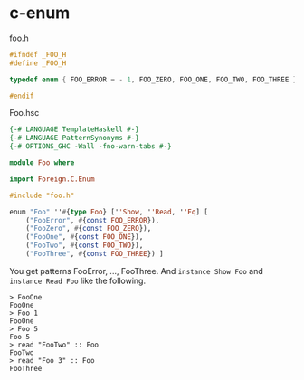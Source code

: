 # c-enum

foo.h

```c
#ifndef _FOO_H
#define _FOO_H

typedef enum { FOO_ERROR = - 1, FOO_ZERO, FOO_ONE, FOO_TWO, FOO_THREE } Foo;

#endif
```

Foo.hsc

```haskell
{-# LANGUAGE TemplateHaskell #-}
{-# LANGUAGE PatternSynonyms #-}
{-# OPTIONS_GHC -Wall -fno-warn-tabs #-}

module Foo where

import Foreign.C.Enum

#include "foo.h"

enum "Foo" ''#{type Foo} [''Show, ''Read, ''Eq] [
	("FooError", #{const FOO_ERROR}),
	("FooZero", #{const FOO_ZERO}),
	("FooOne", #{const FOO_ONE}),
	("FooTwo", #{const FOO_TWO}),
	("FooThree", #{const FOO_THREE}) ]
```

You get patterns FooError, ..., FooThree.
And `instance Show Foo` and `instance Read Foo` like the following.

```
> FooOne
FooOne
> Foo 1
FooOne
> Foo 5
Foo 5
> read "FooTwo" :: Foo
FooTwo
> read "Foo 3" :: Foo
FooThree
```
